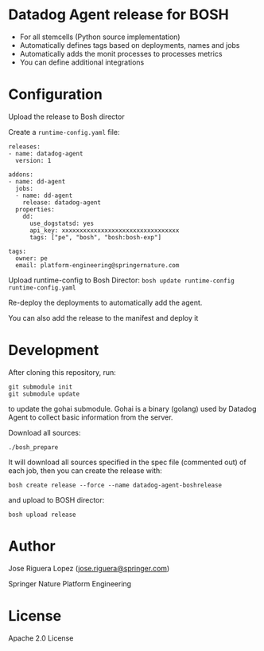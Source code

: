 # Datadog Agent release for BOSH

* For all stemcells (Python source implementation)
* Automatically defines tags based on deployments, names and jobs
* Automatically adds the monit processes to processes metrics
* You can define additional integrations


# Configuration

Upload the release to Bosh director

Create a `runtime-config.yaml` file:
```
releases:
- name: datadog-agent
  version: 1

addons:
- name: dd-agent
  jobs:
  - name: dd-agent
    release: datadog-agent
  properties:
    dd:
      use_dogstatsd: yes
      api_key: xxxxxxxxxxxxxxxxxxxxxxxxxxxxxxxxx
      tags: ["pe", "bosh", "bosh:bosh-exp"]

tags:
  owner: pe
  email: platform-engineering@springernature.com
```

Upload runtime-config to Bosh Director: `bosh update runtime-config  runtime-config.yaml`

Re-deploy the deployments to automatically add the agent.

You can also add the release to the manifest and deploy it


# Development

After cloning this repository, run:

```
git submodule init
git submodule update
```
to update the gohai submodule. Gohai is a binary (golang) used by Datadog Agent to collect
basic information from the server.

Download all sources:
```
./bosh_prepare
```

It will download all sources specified in the spec file (commented out) of each job, then you
can create the release with:
```
bosh create release --force --name datadog-agent-boshrelease 
```

and upload to BOSH director:

```
bosh upload release
```


# Author

Jose Riguera Lopez (jose.riguera@springer.com)

Springer Nature Platform Engineering


# License

Apache 2.0 License

